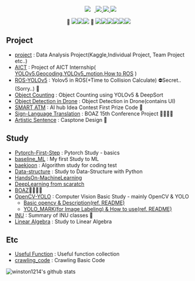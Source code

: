 <p align='center'>
    <a href="https://github.com/winston1214/winston1214/blob/master/CV/Resume%20YOUNGMIN%20KIM.pdf">
        <img 
             src="https://img.shields.io/badge/CV-black?&logo=Sketch#F7B500&logoColor=white&link=https://github.com/winston1214/winston1214/blob/master/CV/Resume%20YOUNGMIN%20KIM.pdf"
                                   style="height : auto; margin-left : 10px; margin-right : 10px;"/>
    </a>
    <a href='https://github.com/winston1214/My_paper'>
        <img src='https://img.shields.io/badge/My Paper-yellow?&logo=Paddy-Power#004833&link=https://github.com/winston1214/My_paper'/>
    </a>
    <a href='https://bigdata-analyst.tistory.com/'>
        <img
             src='http://img.shields.io/badge/-Tech%20blog-black?&logo=T-Mobile#E20074&link=https://bigdata-analyst.tistory.com/'/>
    </a>
    <a href='mailto:winston121497@gmail.com'>
        <img src='https://img.shields.io/badge/Gmail-d14836?&logo=Gmail&logoColor=white&link=mailto:winston121497@gmail.com'/>
    </a>

</p>
<p align='center'>
🥇  <img src="https://img.shields.io/badge/Python-3776AB?style={style}&logo=Python&logoColor=white"/><img src="https://img.shields.io/badge/PyTorch-EE4C2C?style={style}&logo=PyTorch&logoColor=white"/></a><img src="https://img.shields.io/badge/Ubuntu-E95420?style={style}&logo=Ubuntu&logoColor=white"/>      🥈  <img src="https://img.shields.io/badge/R-276DC3?style={style}&logo=R&logoColor=white"/><img src="https://img.shields.io/badge/ROS-22314E?style={style}&logo=ROS&logoColor=white"/></a><img src="https://img.shields.io/badge/PostgreSQL-336791?style={style}&logo=PostgreSQL&logoColor=white"/></a></a><img src="https://img.shields.io/badge/Qgis-589632?&logo=Qgis&logoColor=white"/></a><img src="https://img.shields.io/badge/Jetson Nano-76B900?&logo=NVIDIA&logoColor=white"/></a><img src="https://img.shields.io/badge/Jetson Xavier-76B900?&logo=NVIDIA&logoColor=white"/></a></p>



## Project
- <a href='https://github.com/winston1214/project'>project</a> : Data Analysis Project(Kaggle,Individual Project, Team Project etc..)
- <a href='https://github.com/winston1214/AICT'>AICT</a> : Project of AICT Internship( <a href='https://github.com/winston1214/AICT/tree/master/yolov5'>YOLOv5</a>,<a href='https://github.com/winston1214/AICT/tree/master/Tram/geocoding'>Geocoding</a>,<a href='https://github.com/winston1214/AICT/tree/master/yolov5_motion'>YOLOv5_motion</a>,<a href='https://github.com/winston1214/AICT/tree/master/ROS'>How to ROS</a> )
- <a href='https://github.com/winston1214/ROS-YOLOv5'>ROS-YOLOv5</a> : Yolov5 in ROS(+Time to Collision Calculate) ⛔Secret..(Sorry..) 🥇 
- <a href='https://github.com/winston1214/Car_Counting'>Object Counting</a> : Object Counting using YOLOv5 & DeepSort
- <a href='https://github.com/winston1214/Object_Detection_Drone'>Object Detection in Drone</a> : Object Detection in Drone(contains UI)
- <a href='https://github.com/winston1214/Smart_ATM'>SMART ATM</a> : AI hub Idea Contest First Prize Code 🥇
- <a href='https://github.com/winston1214/Sign-Langugage-project'>Sign-Language Translation</a> : BOAZ 15th Conference Project 👨‍👨‍👧‍👧
- <a href='https://github.com/winston1214/Artistic-Sentence'>Artistic Sentence</a> : Casptone Design 🏫

## Study
- <a href='https://github.com/winston1214/Pytorch-First-Step'>Pytorch-First-Step</a> : Pytorch Study - basics
- <a href='https://github.com/winston1214/baseline_ML'>baseline_ML</a> : My first Study to ML
- <a href='https://github.com/winston1214/baekjoon'>baekjoon</a> : Algorithm study for coding test
- <a href='https://github.com/winston1214/Data-structure'>Data-structure</a> : Study to Data-Structure with Python
- <a href='https://github.com/winston1214/HandsOn-ML'>HandsOn-MachineLearning</a>
- <a href='https://github.com/winston1214/DeepLearning-from-scratch'>DeepLearning from scaratch</a>
- <a href='https://github.com/winston1214/BOAZ'>BOAZ</a>👨‍👨‍👧‍👧
- <a href='https://github.com/winston1214/OpenCV-YOLO'>OpenCV-YOLO</a> : Computer Vision Basic Study - mainly OpenCV & YOLO
  - <a href='https://github.com/winston1214/OpenCV-YOLO/tree/master/prac_opencv'>Basic opencv & Description(ref. README)</a>
  - <a href='https://github.com/winston1214/OpenCV-YOLO/tree/master/Yolo_mark'>YOLO_MARK(for Image Labeling) & How to use(ref. README)</a>
- <a href='https://github.com/winston1214/INU'>INU</a> : Summary of INU classes 🏫
- <a href='https://github.com/winston1214/Linear_Algebra'>Linear Algebra</a> : Study to Linear Algebra
## Etc
- <a href='https://github.com/winston1214/Useful-Function'>Useful Function</a> : Useful function collection
- <a href='https://github.com/winston1214/crawling_code'>crawling_code</a> : Crawling Basic Code

![winston1214's github stats](https://github-readme-stats.vercel.app/api?username=winston1214&show_icons=true&theme=yeblu&include_all_commits=True&count_private=true&show_icons=true)

